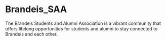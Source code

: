 # Brandeis_SAA
The Brandeis Students and Alumni Association is a vibrant community that offers lifelong opportunities for students and alumni to stay connected to Brandeis and each other.
